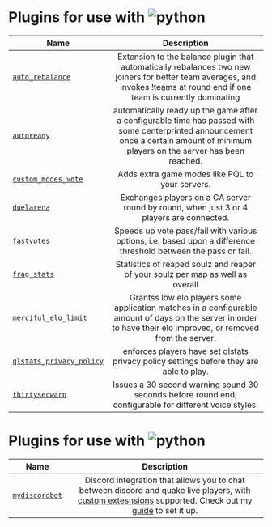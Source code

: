 # Plugins for use with ![python](https://img.shields.io/badge/python-3.6%7C3.7%7C3.8%7C3.9%7C3.10%7C3.11-blue.svg)
| Name                                                                                                                  |                                                                                    Description                                                                                     |
|-----------------------------------------------------------------------------------------------------------------------|:----------------------------------------------------------------------------------------------------------------------------------------------------------------------------------:|
| [`auto_rebalance`](https://github.com/mgaertne/minqlx-plugin-tests/blob/master/src/auto_rebalance.py)                 |    Extension to the balance plugin that automatically rebalances two new joiners for better team averages, and invokes !teams at round end if one team is currently dominating     |
| [`autoready`](https://github.com/mgaertne/minqlx-plugin-tests/blob/master/src/autoready.py)                           | automatically ready up the game after a configurable time has passed with some centerprinted announcement once a certain amount of minimum players on the server has been reached. ||
| [`custom_modes_vote`](https://github.com/mgaertne/minqlx-plugin-tests/blob/master/src/custom_modes_vote.py)           |                                                                  Adds extra game modes like PQL to your servers.                                                                   |
| [`duelarena`](https://github.com/mgaertne/minqlx-plugin-tests/blob/master/src/duelarena.py)                           |                                              Exchanges players on a CA server round by round, when just 3 or 4 players are connected.                                              |
| [`fastvotes`](https://github.com/mgaertne/minqlx-plugin-tests/blob/master/src/fastvotes.py)                           |                                  Speeds up vote pass/fail with various options, i.e. based upon a difference threshold between the pass or fail.                                   |
| [`frag_stats`](https://github.com/mgaertne/minqlx-plugin-tests/blob/master/src/frag_stats.py)                         |                                                   Statistics of reaped soulz and reaper of your soulz per map as well as overall                                                   |
| [`merciful_elo_limit`](https://github.com/mgaertne/minqlx-plugin-tests/blob/master/src/merciful_elo_limit.py)         |          Grantss low elo players some application matches in a configurable amount of days on the server in order to have their elo improved, or removed from the server.          |
| [`qlstats_privacy_policy`](https://github.com/mgaertne/minqlx-plugin-tests/blob/master/src/qlstats_privacy_policy.py) |                                              enforces players have set qlstats privacy policy settings before they are able to play.                                               |
| [`thirtysecwarn`](https://github.com/mgaertne/minqlx-plugin-tests/blob/master/src/thirtysecwarn.py)                   |                                       Issues a 30 second warning sound 30 seconds before round end, configurable for different voice styles.                                       |

# Plugins for use with ![python](https://img.shields.io/badge/python-3.8%7C3.9%7C3.10%7C3.11-blue.svg) 
| Name                                                                                              |                                                                                                                                                     Description                                                                                                                                                     |
|---------------------------------------------------------------------------------------------------|:-------------------------------------------------------------------------------------------------------------------------------------------------------------------------------------------------------------------------------------------------------------------------------------------------------------------:|
| [`mydiscordbot`](https://github.com/mgaertne/minqlx-plugin-tests/blob/master/src/mydiscordbot.py) | Discord integration that allows you to chat between discord and quake live players, with [custom extesnsions](https://github.com/mgaertne/minqlx-plugin-tests/blob/master/src/discord_extensions/) supported. Check out my [guide](https://steamcommunity.com/sharedfiles/filedetails/?id=2836098408) to set it up. |
